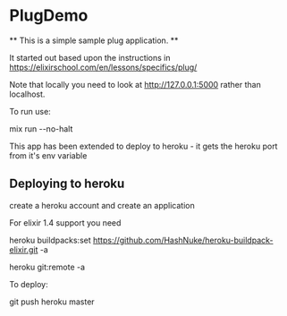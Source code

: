 # PlugDemo

** This is a simple sample plug application.  **

It started out based upon the instructions in https://elixirschool.com/en/lessons/specifics/plug/

Note that locally you need to look at http://127.0.0.1:5000 rather than localhost.


To run use:

mix run --no-halt


This app has been extended to deploy to heroku - it gets the heroku port from it's env variable


## Deploying to heroku


create a heroku account and create an application

For elixir 1.4 support you need

heroku buildpacks:set https://github.com/HashNuke/heroku-buildpack-elixir.git -a <appname>

heroku git:remote -a <appname>

To deploy:

git push heroku master


